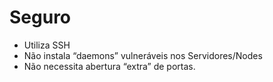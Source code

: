 
# Seguro

- Utiliza SSH
- Não instala “daemons” vulneráveis nos Servidores/Nodes
- Não necessita abertura “extra” de portas.
